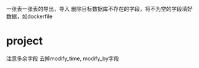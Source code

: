 

一张表一张表的导出，导入
删除目标数据库不存在的字段，将不为空的字段填好数据，如dockerfile
# project 


注意多余字段
去掉modify_time, modify_by字段
